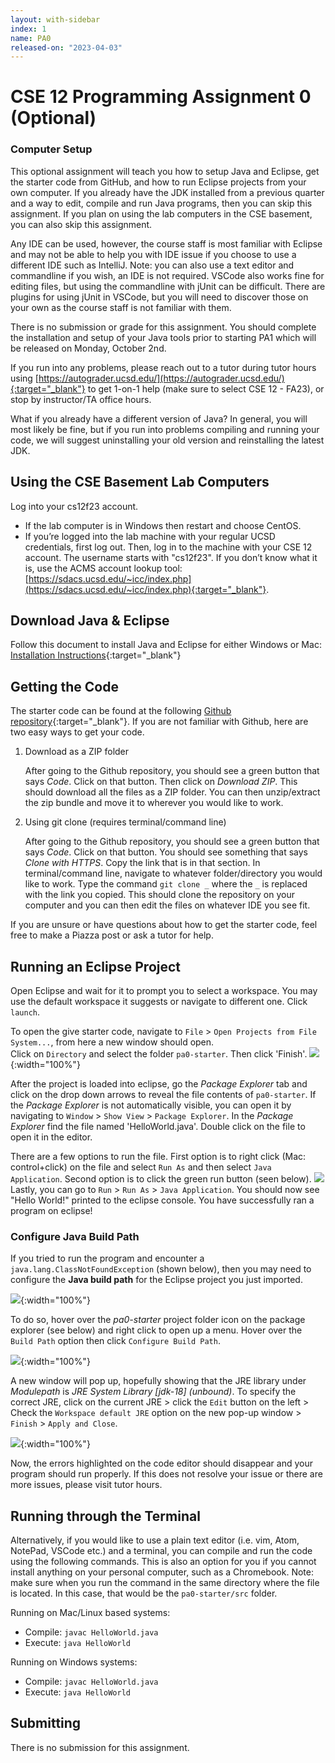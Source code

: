 ```yaml
---
layout: with-sidebar
index: 1
name: PA0
released-on: "2023-04-03"
---
```


# CSE 12 Programming Assignment 0 (Optional)

### Computer Setup

This optional assignment will teach you how to setup Java and Eclipse, get the starter code from GitHub, and how to run Eclipse projects from your own computer. If you already have the JDK installed from a previous quarter and a way to edit, compile and run Java programs, then you can skip this assignment. If you plan on using the lab computers in the CSE basement, you can also skip this assignment.

Any IDE can be used, however, the course staff is most familiar with Eclipse and may not be able to help you with IDE issue if you choose to use a different IDE such as IntelliJ. Note: you can also use a text editor and commandline if you wish, an IDE is not required. VSCode also works fine for editing files, but using the commandline with jUnit can be difficult. There are plugins for using jUnit in VSCode, but you will need to discover those on your own as the course staff is not familiar with them.

There is no submission or grade for this assignment. You should complete the installation and setup of your Java tools prior to starting PA1 which will be released on Monday, October 2nd.

If you run into any problems, please reach out to a tutor during tutor hours using [https://autograder.ucsd.edu/](https://autograder.ucsd.edu/){:target="_blank"} to get 1-on-1 help (make sure to select CSE 12 - FA23), or stop by instructor/TA office hours.

What if you already have a different version of Java? In general, you will most likely be fine, but if you run into problems compiling and running your code, we will suggest uninstalling your old version and reinstalling the latest JDK.

## Using the CSE Basement Lab Computers

Log into your cs12f23 account.
- If the lab computer is in Windows then restart and choose CentOS.
- If you’re logged into the lab machine with your regular UCSD credentials, first log out. Then, log in to the machine with your CSE 12 account. The username starts with "cs12f23". If you don’t know what it is, use the ACMS account lookup tool: [https://sdacs.ucsd.edu/~icc/index.php](https://sdacs.ucsd.edu/~icc/index.php){:target="_blank"}.

## Download Java & Eclipse

Follow this document to install Java and Eclipse for either Windows or Mac: [Installation Instructions](https://docs.google.com/document/d/1ExUKTTV19OBbYqaDmnz4TfDlbrRORy0fgo3UO3nDGRY/edit?usp=sharing){:target="_blank"}

## Getting the Code

The starter code can be found at the following [Github repository](https://github.com/ucsd-cse12-f23/cse12-pa0-starter){:target="_blank"}. If you are not familiar with Github, here are two easy ways to get your code.

1. Download as a ZIP folder 

    After going to the Github repository, you should see a green button that says *Code*. Click on that button. Then click on *Download ZIP*. This should download all the files as a ZIP folder. You can then unzip/extract the zip bundle and move it to wherever you would like to work.

2. Using git clone (requires terminal/command line)

    After going to the Github repository, you should see a green button that says *Code*. Click on that button. You should see something that says *Clone with HTTPS*. Copy the link that is in that section. In terminal/command line, navigate to whatever folder/directory you would like to work. Type the command `git clone _` where the `_` is replaced with the link you copied. This should clone the repository on your computer and you can then edit the files on whatever IDE you see fit.
    
If you are unsure or have questions about how to get the starter code, feel free to make a Piazza post or ask a tutor for help.


## Running an Eclipse Project
Open Eclipse and wait for it to prompt you to select a workspace. You may use the default workspace it suggests or navigate to different one. Click `launch`.

To open the give starter code, navigate to `File` > `Open Projects from File System...`, from here a new window should open.   
Click on `Directory` and select the folder `pa0-starter`. Then click 'Finish'.
![](https://i.imgur.com/j1cGMAR.png){:width="100%"}

  
After the project is loaded into eclipse, go the *Package Explorer* tab and click on the drop down arrows to reveal the file contents of `pa0-starter`. If the *Package Explorer* is not automatically visible, you can open it by navigating to `Window` > `Show View` > `Package Explorer`. 
In the *Package Explorer* find the file named 'HelloWorld.java'. Double click on the file to open it in the editor.   
  
There are a few options to run the file. First option is to right click (Mac: control+click) on the file and select `Run As` and then select `Java Application`. Second option is to click the green run button (seen below). 
![](https://i.imgur.com/0eJbxGQ.png)
Lastly, you can go to `Run` > `Run As` > `Java Application`. 
You should now see "Hello World!" printed to the eclipse console.
You have successfully ran a program on eclipse!

### Configure Java Build Path

If you tried to run the program and encounter a `java.lang.ClassNotFoundException` (shown below), then you may need to configure the **Java build path** for the Eclipse project you just imported.

![](https://i.imgur.com/LsIkOJq.png){:width="100%"}

To do so, hover over the *pa0-starter* project folder icon on the package explorer (see below) and right click to open up a menu. Hover over the `Build Path` option then click `Configure Build Path`.

![](https://i.imgur.com/591y7Qc.png){:width="100%"}

A new window will pop up, hopefully showing that the JRE library under *Modulepath* is *JRE System Library [jdk-18] (unbound)*. To specify the correct JRE, click on the current JRE > click the `Edit` button on the left > Check the `Workspace default JRE` option on the new pop-up window > `Finish` > `Apply and Close`.

![](https://i.imgur.com/Luh0ncz.png){:width="100%"}

Now, the errors highlighted on the code editor should disappear and your program should run properly. If this does not resolve your issue or there are more issues, please visit tutor hours.

## Running through the Terminal
Alternatively, if you would like to use a plain text editor (i.e. vim, Atom, NotePad, VSCode etc.) and a terminal, you can compile and run the code using the following commands. This is also an option for you if you cannot install anything on your personal computer, such as a Chromebook. Note: make sure when you run the command in the same directory where the file is located. In this case, that would be the `pa0-starter/src` folder.

Running on Mac/Linux based systems:
- Compile: `javac HelloWorld.java`
- Execute: `java HelloWorld`

Running on Windows systems:
- Compile: `javac HelloWorld.java`
- Execute: `java HelloWorld`

## Submitting

There is no submission for this assignment.
